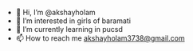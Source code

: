 - 👋 Hi, I’m @akshayholam
- 👀 I’m interested in girls of baramati
- 🌱 I’m currently learning in pucsd 
- 📫 How to reach me akshayholam3738@gmail.com

<!---
akshayholam/akshayholam is a ✨ special ✨ repository because its `README.md` (this file) appears on your GitHub profile.
You can click the Preview link to take a look at your changes.
--->
